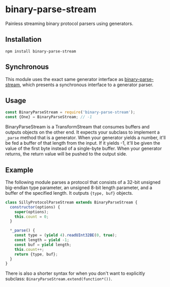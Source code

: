 # binary-parse-stream

  Painless streaming binary protocol parsers using generators.

## Installation

    npm install binary-parse-stream

## Synchronous

  This module uses the exact same generator interface as [binary-parse-stream](https://github.com/nathan7/binary-parse-stream), which presents a synchronous interface to a generator parser.

## Usage

```js
const BinaryParseStream = require('binary-parse-stream');
const {One} = BinaryParseStream; // -1
```

  BinaryParseStream is a TransformStream that consumes buffers and outputs objects on the other end.
  It expects your subclass to implement a `_parse` method that is a generator.
  When your generator yields a number, it'll be fed a buffer of that length from the input.
  If it yields -1, it'll be given the value of the first byte instead of a single-byte buffer.
  When your generator returns, the return value will be pushed to the output side.

## Example

  The following module parses a protocol that consists of a 32-bit unsigned big-endian type parameter, an unsigned 8-bit length parameter, and a buffer of the specified length.
  It outputs `{type, buf}` objects.

```js
class SillyProtocolParseStream extends BinaryParseStream {
  constructor(options) {
    super(options);
    this.count = 0;
  }

  *_parse() {
    const type = (yield 4).readUInt32BE(0, true);
    const length = yield -1;
    const buf = yield length;
    this.count++;
    return {type, buf};
  }
}
```

  There is also a shorter syntax for when you don't want to explicitly subclass:  `BinaryParseStream.extend(function*())`.

